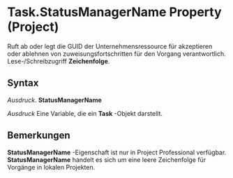 
# Task.StatusManagerName Property (Project)

Ruft ab oder legt die GUID der Unternehmensressource für akzeptieren oder ablehnen von zuweisungsfortschritten für den Vorgang verantwortlich. Lese-/Schreibzugriff  **Zeichenfolge**.


## Syntax

 _Ausdruck_. **StatusManagerName**

 _Ausdruck_ Eine Variable, die ein **Task** -Objekt darstellt.


## Bemerkungen

 **StatusManagerName** -Eigenschaft ist nur in Project Professional verfügbar. **StatusManagerName** handelt es sich um eine leere Zeichenfolge für Vorgänge in lokalen Projekten.


